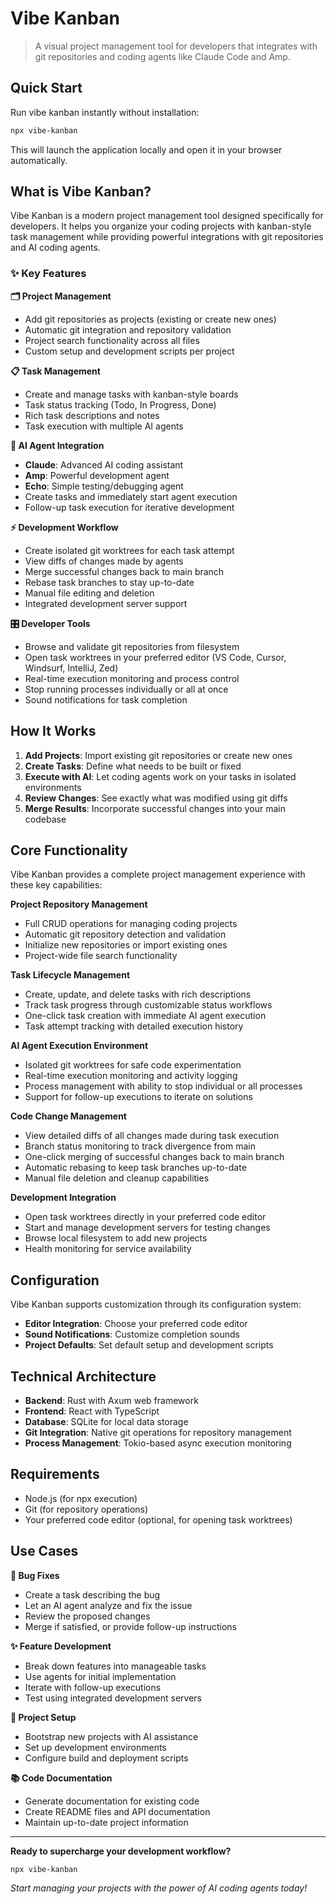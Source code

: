 # Vibe Kanban

> A visual project management tool for developers that integrates with git repositories and coding agents like Claude Code and Amp.

## Quick Start

Run vibe kanban instantly without installation:

```bash
npx vibe-kanban
```

This will launch the application locally and open it in your browser automatically.

## What is Vibe Kanban?

Vibe Kanban is a modern project management tool designed specifically for developers. It helps you organize your coding projects with kanban-style task management while providing powerful integrations with git repositories and AI coding agents.

### ✨ Key Features

**🗂️ Project Management**
- Add git repositories as projects (existing or create new ones)
- Automatic git integration and repository validation
- Project search functionality across all files
- Custom setup and development scripts per project

**📋 Task Management**
- Create and manage tasks with kanban-style boards
- Task status tracking (Todo, In Progress, Done)
- Rich task descriptions and notes
- Task execution with multiple AI agents

**🤖 AI Agent Integration**
- **Claude**: Advanced AI coding assistant
- **Amp**: Powerful development agent
- **Echo**: Simple testing/debugging agent
- Create tasks and immediately start agent execution
- Follow-up task execution for iterative development

**⚡ Development Workflow**
- Create isolated git worktrees for each task attempt
- View diffs of changes made by agents
- Merge successful changes back to main branch
- Rebase task branches to stay up-to-date
- Manual file editing and deletion
- Integrated development server support

**🎛️ Developer Tools**
- Browse and validate git repositories from filesystem
- Open task worktrees in your preferred editor (VS Code, Cursor, Windsurf, IntelliJ, Zed)
- Real-time execution monitoring and process control
- Stop running processes individually or all at once
- Sound notifications for task completion

## How It Works

1. **Add Projects**: Import existing git repositories or create new ones
2. **Create Tasks**: Define what needs to be built or fixed
3. **Execute with AI**: Let coding agents work on your tasks in isolated environments
4. **Review Changes**: See exactly what was modified using git diffs
5. **Merge Results**: Incorporate successful changes into your main codebase

## Core Functionality

Vibe Kanban provides a complete project management experience with these key capabilities:

**Project Repository Management**
- Full CRUD operations for managing coding projects
- Automatic git repository detection and validation  
- Initialize new repositories or import existing ones
- Project-wide file search functionality

**Task Lifecycle Management**
- Create, update, and delete tasks with rich descriptions
- Track task progress through customizable status workflows
- One-click task creation with immediate AI agent execution
- Task attempt tracking with detailed execution history

**AI Agent Execution Environment**
- Isolated git worktrees for safe code experimentation
- Real-time execution monitoring and activity logging
- Process management with ability to stop individual or all processes
- Support for follow-up executions to iterate on solutions

**Code Change Management**
- View detailed diffs of all changes made during task execution
- Branch status monitoring to track divergence from main
- One-click merging of successful changes back to main branch
- Automatic rebasing to keep task branches up-to-date
- Manual file deletion and cleanup capabilities

**Development Integration**
- Open task worktrees directly in your preferred code editor
- Start and manage development servers for testing changes
- Browse local filesystem to add new projects
- Health monitoring for service availability

## Configuration

Vibe Kanban supports customization through its configuration system:

- **Editor Integration**: Choose your preferred code editor
- **Sound Notifications**: Customize completion sounds
- **Project Defaults**: Set default setup and development scripts

## Technical Architecture

- **Backend**: Rust with Axum web framework
- **Frontend**: React with TypeScript
- **Database**: SQLite for local data storage
- **Git Integration**: Native git operations for repository management
- **Process Management**: Tokio-based async execution monitoring

## Requirements

- Node.js (for npx execution)
- Git (for repository operations)
- Your preferred code editor (optional, for opening task worktrees)

## Use Cases

**🔧 Bug Fixes**
- Create a task describing the bug
- Let an AI agent analyze and fix the issue
- Review the proposed changes
- Merge if satisfied, or provide follow-up instructions

**✨ Feature Development**
- Break down features into manageable tasks
- Use agents for initial implementation
- Iterate with follow-up executions
- Test using integrated development servers

**🚀 Project Setup**
- Bootstrap new projects with AI assistance
- Set up development environments
- Configure build and deployment scripts

**📚 Code Documentation**
- Generate documentation for existing code
- Create README files and API documentation
- Maintain up-to-date project information

---

**Ready to supercharge your development workflow?**

```bash
npx vibe-kanban
```

*Start managing your projects with the power of AI coding agents today!*
